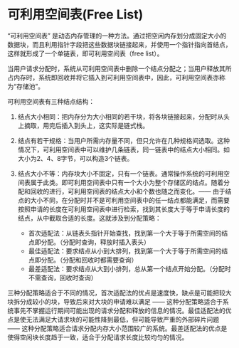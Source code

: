 # 可利用空间表(Free List)

“可利用空间表” 是动态内存管理的一种方法。通过把空闲内存划分成固定大小的数据块，而且利用指针字段把这些数据块链接起来，并使用一个指针指向首结点，这样就形成了一个单链表，即可利用空间表（free list）。

当用户请求分配时，系统从可利用空间表中删除一个结点分配之；当用户释放其所占内存时，系统即回收并将它插入到可利用空间表中，因此，可利用空间表亦称为“存储池”。

可利用空间表有三种结点结构：

1. 结点大小相同：把内存分为大小相同的若干块，将各块链接起来，分配时从头上摘取，用完后插入到头上，这实际是链式栈。

2. 结点有若干规格：当用户所需内存量不同，但只允许在几种规格间选取。这种情况下，可利用空间表中可以维护几条链表，同一链表中的结点大小相同。如大小为2、4、8字节，可以构造3个链表。

3. 结点大小不等：内存块大小不固定，只有一个链表。通常操作系统的可利用空间表属于此类。即可利用空间表中只有一个大小为整个存储区的结点。随着分配和回收的进行，可利用空间表的结点大小和个数也随之而变化。—— 由于结点的大小不同，在分配时并不是可利用空间表中的任一结点都能满足，而需要按照申请的长度在可利用空间表中进行检索，找到其长度大于等于申请长度的结点，从中截取合适的长度。这就涉及到分配策略：
     - 首次适配法：从链表头指针开始查找，找到第一个大于等于所需空间的结点即分配。（分配时查询，释放时插入表头）
     - 最佳适配法：要求结点从小到大排列，找到第一个大于等于所需空间的结点即分配。（分配和回收时都需要查询）
     - 最差适配法：要求结点从大到小排列，总从第一个结点开始分配。（分配时不需查询，回收时查询）

三种分配策略适合于不同的情况，首次适配法的优点是速度快，缺点是可能把较大块拆分成较小的块，导致后来对大块的申请难以满足 —— 这种分配策略适合于系统事先不掌握运行期间可能出现的请求分配和释放的信息的情况。最佳适配法的优点是使无法满足大请求块的可能性降到最低，但可能导致严重的外部碎片问题 —— 这种分配策略适合请求分配内存大小范围较广的系统。最差适配法的优点是使得空闲块长度趋于一致，适合于分配请求长度比较均匀的情况。

